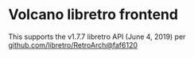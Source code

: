 # Volcano libretro frontend

This supports the v1.7.7 libretro API (June 4, 2019) per
[github.com/libretro/RetroArch@faf6120](https://github.com/libretro/RetroArch/blob/faf6120/libretro-common/include/libretro.h)
